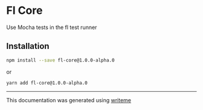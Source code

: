 # Fl Core

Use Mocha tests in the fl test runner

## Installation

```bash
npm install --save fl-core@1.0.0-alpha.0
```
or
```bash
yarn add fl-core@1.0.0-alpha.0
```

---
This documentation was generated using [writeme](https://www.npmjs.com/package/@pshaw/writeme)
